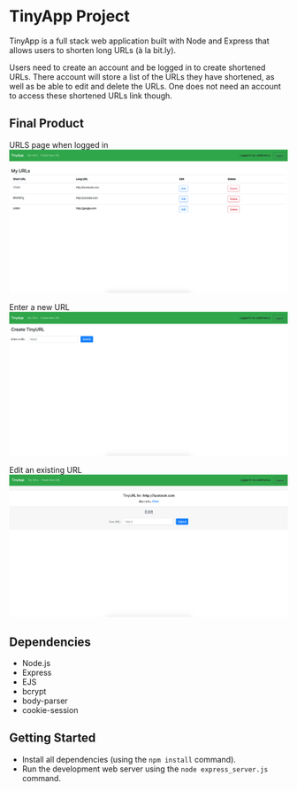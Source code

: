 # TinyApp Project

TinyApp is a full stack web application built with Node and Express that allows users to shorten long URLs (à la bit.ly).

Users need to create an account and be logged in to create shortened URLs. There account will store a list of the URLs they have shortened, as well as be able to edit and delete the URLs. One does not need an account to access these shortened URLs link though.   

## Final Product
URLS page when logged in
!["Screenshot of URLS page when logged in"](https://github.com/cphung1/tinyapp/blob/master/docs/urls-page-logged.png)

Enter a new URL
!["Screenshot of new URL page"](https://github.com/cphung1/tinyapp/blob/master/docs/new-url.png)

Edit an existing URL
!["Screenshot of short page"](https://github.com/cphung1/tinyapp/blob/master/docs/edit-url.png)

## Dependencies

- Node.js
- Express
- EJS
- bcrypt
- body-parser
- cookie-session

## Getting Started

- Install all dependencies (using the `npm install` command).
- Run the development web server using the `node express_server.js` command.